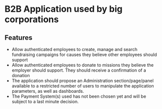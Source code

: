# B2B Application used by big corporations


## Features

- Allow authenticated employees to create, manage and search fundraising  campaigns for causes they believe other employees should support 
- Allow authenticated employees to donate to missions they believe the employer should support. They should receive a confirmation of a donation 
- The application should propose an Administration section/page/panel available to a restricted number of users to manipulate the application parameters, as well as dashboards. 
- The Payment System(s) used has not been chosen yet and will be subject to a last minute decision. 